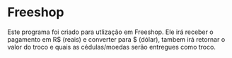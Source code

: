 # Freeshop

Este programa foi criado para utlização em Freeshop. Ele irá receber o pagamento em R$ (reais) e converter para $ (dólar), tambem irá retornar o valor do troco e quais as cédulas/moedas serão entregues como troco.
